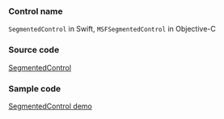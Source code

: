 ### Control name

`SegmentedControl` in Swift, `MSFSegmentedControl` in Objective-C

### Source code

[SegmentedControl](https://github.com/microsoft/fluentui-apple/blob/main/ios/FluentUI/SegmentedControl/SegmentedControl.swift)

### Sample code

[SegmentedControl demo](https://github.com/microsoft/fluentui-apple/blob/main/ios/FluentUI.Demo/FluentUI.Demo/Demos/SegmentedControlDemoController.swift)
